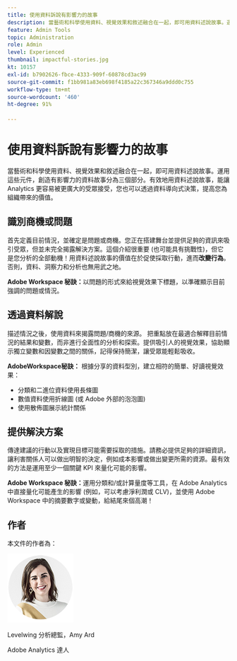 ```yaml
---
title: 使用資料訴說有影響力的故事
description: 當藝術和科學使用資料、視覺效果和敘述融合在一起，即可用資料述說故事。運用這些元件，創造有影響力的資料故事分為三個部分。有效地用資料述說故事，能讓 Analytics 更容易被更廣大的受眾接受，您也可以透過資料導向式決策，提高您為組織帶來的價值。
feature: Admin Tools
topic: Administration
role: Admin
level: Experienced
thumbnail: impactful-stories.jpg
kt: 10157
exl-id: b7902626-fbce-4333-909f-60878cd3ac99
source-git-commit: f1bb981a83eb698f4185a22c367346a9ddd0c755
workflow-type: tm+mt
source-wordcount: '460'
ht-degree: 91%

---
```


# 使用資料訴說有影響力的故事

當藝術和科學使用資料、視覺效果和敘述融合在一起，即可用資料述說故事。運用這些元件，創造有影響力的資料故事分為三個部分。有效地用資料述說故事，能讓 Analytics 更容易被更廣大的受眾接受，您也可以透過資料導向式決策，提高您為組織帶來的價值。

## 識別商機或問題

首先定義目前情況，並確定是問題或商機。您正在搭建舞台並提供足夠的資訊來吸引受眾，但並未完全揭露解決方案。這個介紹很重要 (也可能具有挑戰性)，但它是您分析的全部動機！用資料述說故事的價值在於促使採取行動，進而&#x200B;**改變行為**。否則，資料、洞察力和分析也無用武之地。

**Adobe Workspace 秘訣：**&#x200B;以問題的形式來給視覺效果下標題，以準確顯示目前強調的問題或情況。

## 透過資料解說

描述情況之後，使用資料來揭露問題/商機的來源。 把重點放在最適合解釋目前情況的結果和變數，而非進行全面性的分析和探索。提供吸引人的視覺效果，協助顯示獨立變數和因變數之間的關係，記得保持簡潔，讓受眾能輕鬆吸收。

**AdobeWorkspace秘訣：**
根據分享的資料型別，建立相符的簡單、好讀視覺效果：

* 分類和二進位資料使用長條圖
* 數值資料使用折線圖 (或 Adobe 外部的泡泡圖)
* 使用散佈圖展示統計關係

## 提供解決方案

傳達建議的行動以及實現目標可能需要採取的措施。請務必提供足夠的詳細資訊，讓利害關係人可以做出明智的決定，例如成本影響或做出變更所需的資源。最有效的方法是運用至少一個關鍵 KPI 來量化可能的影響。

**Adobe Workspace 秘訣：**&#x200B;運用分類和/或計算量度等工具，在 Adobe Analytics 中直接量化可能產生的影響 (例如，可以考慮淨利潤或 CLV)，並使用 Adobe Workspace 中的摘要數字或變動，給結尾來個高潮！

## 作者

本文件的作者為：

![Amy Ard](assets/amy-ard-headshot-small.png)

Levelwing 分析總監，Amy Ard

Adobe Analytics 達人
